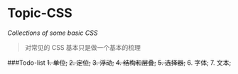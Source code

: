 # Topic-CSS
_Collections of some basic CSS_
>对常见的 CSS 基本只是做一个基本的梳理

###Todo-list
~~1. 单位;~~
~~2. 定位;~~
~~3. 浮动;~~
~~4. 结构和层叠;~~
~~5. 选择器;~~
6. 字体;
7. 文本;
